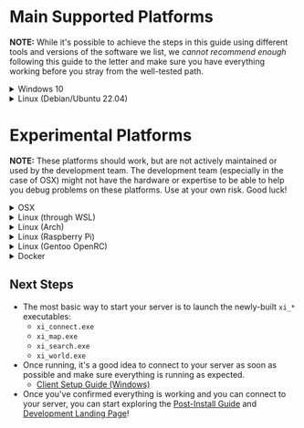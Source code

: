 # Main Supported Platforms

**NOTE:** While it's possible to achieve the steps in this guide using different tools and versions of the software we list, we _cannot recommend enough_ following this guide to the letter and make sure you have everything working before you stray from the well-tested path.

<details>
  <summary>Windows 10</summary>

## To Install

* Install [Git for Windows](https://gitforwindows.org/).
  * The latest version is fine, accept defaults, change default text editor if desired.
* Install [Visual Studio](https://visualstudio.microsoft.com/vs/community/).
  * `2019` or `2022` are fine, check `Desktop development with C++` workload (under Desktop & Mobile).
* Install [MariaDB Server](https://mariadb.org/download/?t=mariadb&p=mariadb&r=10.6.12&os=windows&cpu=x86_64&pkg=msi&m=xtom_ams).
  * Use the latest in the `10.6.x` family of releases, default settings are mostly OK - aside from:
    * **Set a root password**.
    * **Use UTF8 as character set**.
    * **IT IS INCREDIBLY IMPORTANT** that you check the `Use UTF8 as server's character set` checkbox on the `Default instance properties` page during installation. If you don't do this you may face very hard to diagnose crashes.
* Install [Python 3](https://www.python.org/downloads/).
  * The latest version is fine, during installation check the `add python.exe to PATH` checkbox.
* Open a PowerShell window and navigate to your chosen install directory.
* To download the latest code, install Python requirements, and copy the configuration files:

```ps
git clone --recursive https://github.com/LandSandBoat/server.git
py -3 -m pip install -r server/tools/requirements.txt
cp server/settings/default/* server/settings
```

* Edit the file `network.lua` inside `server\settings\` and change "root" to the password set during MariaDB setup
  * Make sure to leave the quotation marks surrounding the password!
* Edit the file `main.lua` inside `server\settings\` with your desired settings for your server.
  * Make sure to leave the quotation marks surrounding that has them around it!
* Back in your PowerShell window, navigate to `server\tools\` and build the database:

```ps
py -3 dbtool.py
```

* Follow the on-screen instructions:

```txt
Please enter the path to your MySQL bin directory or press enter to check PATH.
e.g. C:\Program Files\MariaDB 10.6\bin\
```

```txt
Database xidb does not exist.
Would you like to create new database: xidb? [y/N]
```

* You will eventually get to the main `dbtool` menu.

```txt
o------------------------------------------o
|  LandSandBoat Database Management Tool   |
|            Connected to xidb             |
|                  #e222b                  |
o------------------------------------------o
| 1. Update DB                             |
| 2. Check migrations                      |
| 3. Backup                                |
| 4. Restore/Import                        |
| r. Reset DB                              |
| t. Maintenance Tasks                     |
| s. Settings                              |
| q. Quit                                  |
o------------------------------------------o
```

* You can exit out of `dbtool` now with `q`.
* Open the `server` root folder in `Visual Studio 2019/2022`.
  * `Open a local folder` on the splash screen.
* The build will start configuring itself for your system.
  * This stage is done when the `CMake` window at the bottom of the window says `1> CMake generation finished.`.
* Ensure the dropdown near the top of the window says `x64-Debug`.
* In the top toolbar, select `Build > Build All`.
  * This may take a little while!
* You should eventually see `Build All succeeded.`.
  * Congratulations, you've built the server! You can now go onto [Next Steps](#next-steps).

## To Update

* **Take down all of your server processes!**
* Open a PowerShell window and navigate to your `server` directory.
* Stash any changes you've made and pull the latest code from upstream:

```ps
git stash
git pull
git submodule update --init --recursive --progress
git stash pop
```

⚠️ Pay attention! If you stashed any changes, there is a chance you will see the following:

>CONFLICT (content): Merge conflict in _**some file**_

⚠️ If this happens, you need to manually edit the conflicting files before continuing.

* Navigate to `server\tools\` and update the database:

```ps
py -3 dbtool.py update
```

* Open the `server` root folder in VS2019/2022.
  * CMake _may_ reconfigure, wait for it to complete like before.
* In the top toolbar, select `Build > Build All`.
  * This may take a little while if you have a weaker machine.
* You should eventually see `Build All succeeded.`.

</details>

<details>
  <summary>Linux (Debian/Ubuntu 22.04)</summary>

## To Install

```txt
NOTE: We try to keep up to date with whatever the latest LTS release of Ubuntu is (Ubuntu 22.04). We run all of our CI builds on this release. We can't guarantee that older LTS versions will work. When in doubt, update!
```

* Run these steps to use Mariadb's community provided .deb packages through apt:
  * https://mariadb.com/docs/connect/programming-languages/c/install/#connector-c-install-repo-configure-cs
* Use your package manager to install the following packages or their equivalents:

```sh
sudo apt update
sudo apt install git python3 python3-pip g++-10 cmake make libluajit-5.1-dev libzmq3-dev libssl-dev zlib1g-dev mariadb-server libmariadb-dev binutils-dev
```

* Download the latest code, install Python requirements, and copy the configuration files:

```sh
git clone --recursive https://github.com/LandSandBoat/server.git
pip3 install -r server/tools/requirements.txt
cp server/settings/default/* server/settings
```

* Run the following script to improve database security:

```sh
sudo mysql_secure_installation
```

* Type the following to create a database user with the login <ins>_**xi**_</ins> and password <ins>_**password**_</ins>, and an empty database called <ins>_**xidb**_</ins>. NOTE: You _SHOULD_ change **ALL THREE OF THESE** to improve security:

```sh
sudo mysql -u root -p -e "CREATE USER 'xi'@'localhost' IDENTIFIED BY 'password';CREATE DATABASE xidb;USE xidb;GRANT ALL PRIVILEGES ON xidb.* TO 'xi'@'localhost';"
```

* Edit the file `network.lua` inside `server/settings/` and change the `SQL_LOGIN`, `SQL_PASSWORD`, and `SQL_DATABASE` to the login, password, and database you used in the above command (default xi, password, xidb).
  * Make sure to include the quotation marks!
* Edit the file `main.lua` inside `server/settings` with your desired settings for your server.
  * Make sure to leave the quotation marks surrounding that has them around it!
* In the `server` directory, prepare and build the executables:

```sh
mkdir build
cd build
cmake ..
make -j $(nproc)
```

* Wait for the build to complete, then move to `server/tools/` and build the database:

```sh
cd ../tools
python3 dbtool.py
```

* Select 'Reset DB' and follow the instructions to "reset" the database.

* Congratulations, you've built and set up the server! You can now go onto [Next Steps](#next-steps).

## To Update

* **Take down all of your server processes!**
* Open the `server` directory in a terminal.
* Stash any changes you've made and pull the latest code from upstream:

```sh
git stash
git pull
git submodule update --init --recursive --progress
git stash pop
```

⚠️ Pay attention! If you stashed any changes, there is a chance you will see the following:

>CONFLICT (content): Merge conflict in _**some file**_

⚠️ If this happens, you need to manually edit the conflicting files before continuing.

* Prepare and build the executables:

```sh
cd build
cmake ..
make -j $(nproc)
```

* Wait for the build to complete, then move to `server/tools/` and update the database:

```sh
cd ../tools
python3 dbtool.py update
```

</details>

# Experimental Platforms

**NOTE:** These platforms should work, but are not actively maintained or used by the development team. The development team (especially in the case of OSX) might not have the hardware or expertise to be able to help you debug problems on these platforms. Use at your own risk. Good luck!

<details>
  <summary>OSX</summary>

## To Install

* Get dependencies from brew:

```sh
brew install git pkg-config autoconf make cmake gcc openssl mariadb zeromq zmqpp
```

* The version of LuaJIT that you can get through brew is old. You can build and install LuaJIT for your system with:

```
git clone https://github.com/LuaJIT/LuaJIT.git
cd LuaJIT
sudo make install MACOSX_DEPLOYMENT_TARGET=$(sw_vers -productVersion) -j $(sysctl -n hw.physicalcpu)
sudo ln -sf luajit-2.1.0-beta3 /usr/local/bin/luajit
```

* Download and build the server binaries:

```
git clone --recursive https://github.com/LandSandBoat/server.git
mkdir build
cd build
cmake ..
make -j $(sysctl -n hw.physicalcpu)
```

From here, the instructions are the same as the Linux builds. Good luck!

NOTE: You may have problems with missing symbols from LuaJIT. This happens if the build system picks up LuaJIT's headers instead of our internal (and expected) ones. We discovered this in [this discussion](https://github.com/LandSandBoat/server/discussions/1015).

In your CMake configuration, you should see this:
```
-- LuaJIT_FOUND: TRUE
-- LuaJIT_LIBRARY: /usr/local/lib/libluajit-5.1.dylib
-- LuaJIT_INCLUDE_DIR: /Users/runner/work/server/server/ext/lua/include
```

If the `LuaJIT_INCLUDE_DIR` is pointing somewhere other than `<SERVER_ROOT>/server/server/ext/lua/include`, you can change it during CMake configuration by using:
```
cmake .. -DLuaJIT_INCLUDE_DIR=<SERVER_ROOT>/server/ext/lua/include
```

</details>

<details>
  <summary>Linux (through WSL)</summary>

All of the instructions for Linux should be valid for WSL. There are additional points covered in the [Working with WSL](Working-with-WSL) article.

</details>

<details>
  <summary>Linux (Arch)</summary>

Some users have had success building and running on Arch. We can't and won't support Arch as main platform. Good luck!

```sh
echo "Y" | pacman -Syu
echo "Y" | pacman -S sudo
sudo echo "Y" | pacman -S git python3 python-pip gcc cmake make luajit zeromq openssl zlib mariadb binutils
sudo mysql_install_db --user=mysql --basedir=/usr --datadir=/var/lib/mysql
sudo systemctl enable mariadb
sudo systemctl start mariadb
# CMake build as normal
```

</details>

<details>
  <summary>Linux (Raspberry Pi)</summary>

Build instructions should be the same or similar as a regular Linux build. The build process may take a long time, but running the game doesn't take much computing power.

#### Power

Raspberry Pis require at least a 2.5amp power supply to run at full power. If you are getting a little yellow lightning bolt in the top right of your display you have hit the limit of your current power supply. If this happens you may not be able to take full advantage of your CPU's power and may lose connectivity to Bluetooth or USB devices.

Should you hit either of these 2 limitations it will take considerably longer for the build process to finish, if it finishes at all!

#### LuaJIT

Depending on your distro, the LuaJIT that comes through the package manager may not have required fixes for ARM platforms included with it. It's recommended you follow the steps in the OSX build guide to build and use the latest LuaJIT.

#### RAM

Each server process startup can be quite resource intensive for both CPU and RAM. Older Raspberry Pis don't have much RAM, so you may need to start up each of the server processes one-by-one to ensure that they start and run correctly.

</details>
  
<details>
  <summary>Linux (Gentoo OpenRC)</summary>
  
Ensure your system is up to date:
```sh
sudo emerge --sync && emerge -avuDU @world
```
Emerge the following packages and their dependencies: 
```sh
sudo emerge -a dev-db/mariadb dev-lang/luajit dev-vcs/git net-libs/zeromq
```
Clone the repo in your folder of choice, then copy the settings files:
```sh
cd ~/ && mkdir git && cd ~/git 
git clone --recursive https://github.com/LandSandBoat/server.git
cp server/settings/default/* server/settings
```
MariaDB will need to be configured and the database initialized before the service can be started. If you have issues, or are using Systemd instead of OpenRC, refer to the [Gentoo Wiki](https://wiki.gentoo.org/wiki/MariaDB).
```sh
sudo emerge --config dev-db/mariadb
sudo rc-update add mysql default
sudo rc-service mysql start
```
In order to use dbtool for managing your database, additional packages are required, one of which is not in the main Gentoo repository. This is a problem on Gentoo as installing with pip instead of portage can break your system. Thankfully, with an overlay we can get what we need (ensure you have already installed and configured [eselect-repository](https://wiki.gentoo.org/wiki/Eselect/Repository)):
```sh
sudo eselect repository add claytabase git https://github.com/claybie/claytabase.git
sudo emaint sync -r claytabase
```
Now we can emerge all the necessary packages for dbtool:
```sh
sudo emerge -a dev-python/black dev-python/colorama dev-python/GitPython dev-python/mariadb dev-python/pylint dev-python/pyyaml dev-python/pyzmq dev-python/regex
```
Additionally, you will also need to emerge the below packages if you wish to use [pydarkstar](https://github.com/AdamGagorik/pydarkstar) as an automated auction house:
```sh
sudo emerge -a dev-python/beautifulsoup4 dev-python/sqlalchemy
```
The process for securing the MariaDB installation, creating the SQL database, building the project with make, populating the database using dbtool and performing future updates is the same as on Ubuntu. It can be referenced above from the *Linux (Debian/Ubuntu 22.04)* section.
</details>

<details>
  <summary>Docker</summary>

The core team of LSB does not use Docker in their workflows, and as such can't properly maintain a Docker setup as a first-class citizen. There is an unofficial Docker guide [here](Docker).

</details>

## Next Steps

* The most basic way to start your server is to launch the newly-built `xi_*` executables:
  * `xi_connect.exe`
  * `xi_map.exe`
  * `xi_search.exe`
  * `xi_world.exe`
* Once running, it's a good idea to connect to your server as soon as possible and make sure everything is running as expected.
  * [Client Setup Guide (Windows)](Client-Setup-Windows)
* Once you've confirmed everything is working and you can connect to your server, you can start exploring the [Post-Install Guide](Post-Install-Guide) and [Development Landing Page](Development)!
